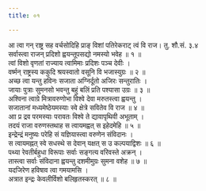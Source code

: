 ```yaml
---
title: ०१

---
```

आ त्वा गन् राष्ट्र सह वर्चसोदिहि प्राङ् विशां पतिरेकराट् त्वं वि राज। तु. शौ.सं. ३.४  
सर्वास्त्वा राजन् प्रदिशो ह्वयन्तूपसद्यो नमस्यो भवेह ॥ १ ॥  
त्वां विशो वृणतां राज्याय त्वामिमाः प्रदिशः पञ्च देवीः ।  
वर्ष्मन् राष्ट्रस्य ककुदि श्रयस्वातो वसूनि वि भजास्युग्रः ॥ २ ॥  
अच्छ त्वा यन्तु हविनः सजाता अग्निर्दूतो अजिरः सन्तुरातिः ।  
जायाः पुत्राः सुमनसो भवन्तु बहुं बलिं प्रति पश्यासा उग्रः ॥ ३ ॥  
अश्विना त्वाग्रे मित्रावरुणोभा विश्वे देवा मरुतस्त्वा ह्वयन्तु ।  
सजातानां मध्यमेष्ठेयमस्याः स्वे क्षेत्रे सवितेव वि राज ॥ ४ ॥  
आा प्र द्रव परमस्याः परावतः विश्वे ते द्यावापृथिवी अभूताम् ।  
तदयं राजा वरुणस्तथाह स त्वायमह्वत् स इहेदमेहि ॥ ५ ॥  
इन्द्रेन्द्रं मनुष्यः परेहि सं यज्ञियास्त्वा वरुणेन संविदानः ।  
स त्वायमह्नत् स्वे सधस्थे स देवान् यक्षत् स उ कल्पयाद्विशः ॥ ६ ॥  
पथ्या रेवतीर्बहुधा विरूपाः सर्वाः सङ्गत्य वरिवस्ते अक्रन् ।  
तास्त्वा सर्वाः संविदाना ह्वयन्तु दशमीमुग्रः सुमना वशेह ॥ ७ ॥  
यदजिरेण हविषाव त्वा गमयामसि ।  
अत्रात इन्द्रः केवलीर्विशो बलिहृतस्करत् ॥ ८ ॥  
  